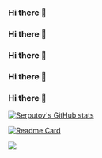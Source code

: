 ### Hi there 👋
### Hi there 👋
### Hi there 👋
### Hi there 👋
### Hi there 👋


[![Serputov's GitHub stats](https://github-readme-stats.vercel.app/api?username=aserputov)](https://github.com/anuraghazra/github-readme-stats)


[![Readme Card](https://github-readme-stats.vercel.app/api/pin/?username=aserputov&repo=qck-ssg-final)](https://github.com/anuraghazra/github-readme-stats)





[![](https://img.shields.io/badge/-MongoDB-47A248?logo=mongodb&logoColor=white&style=flat)](https://www.mongodb.com)
